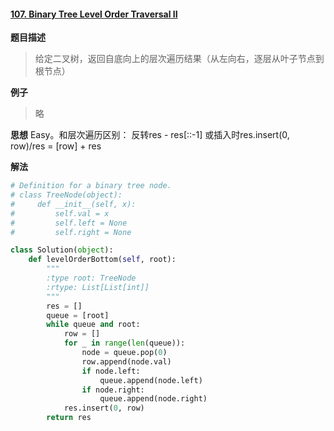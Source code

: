 #### [107. Binary Tree Level Order Traversal II](https://leetcode.com/problems/binary-tree-level-order-traversal-ii/)
**题目描述**
> 给定二叉树，返回自底向上的层次遍历结果（从左向右，逐层从叶子节点到根节点）

**例子**
> 略

**思想**
Easy。和层次遍历区别：
反转res - res[::-1] 或插入时res.insert(0, row)/res = [row] + res

**解法**
```python
# Definition for a binary tree node.
# class TreeNode(object):
#     def __init__(self, x):
#         self.val = x
#         self.left = None
#         self.right = None

class Solution(object):
    def levelOrderBottom(self, root):
        """
        :type root: TreeNode
        :rtype: List[List[int]]
        """
        res = []
        queue = [root]
        while queue and root:
            row = []
            for _ in range(len(queue)):
                node = queue.pop(0)
                row.append(node.val)
                if node.left:
                    queue.append(node.left)
                if node.right:
                    queue.append(node.right)
            res.insert(0, row)
        return res
```